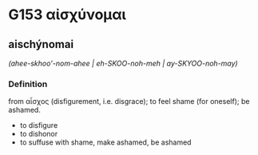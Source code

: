 # G153 αἰσχύνομαι

## aischýnomai

_(ahee-skhoo'-nom-ahee | eh-SKOO-noh-meh | ay-SKYOO-noh-may)_

### Definition

from αἶσχος (disfigurement, i.e. disgrace); to feel shame (for oneself); be ashamed.

- to disfigure
- to dishonor
- to suffuse with shame, make ashamed, be ashamed

